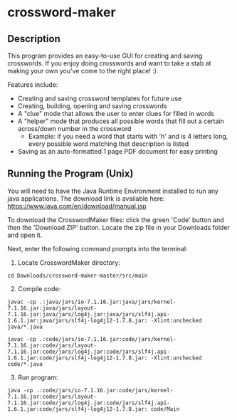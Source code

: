 # crossword-maker

## Description

This program provides an easy-to-use GUI for creating and saving crosswords. If you enjoy doing crosswords and want to take a stab at making your own you've come to the right place! :)

Features include:
* Creating and saving crossword templates for future use
* Creating, building, opening and saving crosswords
* A "clue" mode that allows the user to enter clues for filled in words
* A "helper" mode that produces all possible words that fill out a certain across/down number in the crossword
  * Example: if you need a word that starts with 'h' and is 4 letters long, every possible word matching that description is listed
* Saving as an auto-formatted 1 page PDF document for easy printing

## Running the Program (Unix)

You will need to have the Java Runtime Environment installed to run any java applications.
The download link is available here: https://www.java.com/en/download/manual.jsp

To download the CrosswordMaker files: click the green 'Code' button and then the 'Download ZIP' button.
Locate the zip file in your Downloads folder and open it.

Next, enter the following command prompts into the terminal:

1. Locate CrosswordMaker directory: 

```
cd Downloads/crossword-maker-master/src/main
```

2. Compile code: 

```
javac -cp .:java/jars/io-7.1.16.jar:java/jars/kernel-7.1.16.jar:java/jars/layout-7.1.16.jar:java/jars/log4j.jar:java/jars/slf4j.api-1.6.1.jar:java/jars/slf4j-log4j12-1.7.8.jar: -Xlint:unchecked java/*.java
```

```
javac -cp .:code/jars/io-7.1.16.jar:code/jars/kernel-7.1.16.jar:code/jars/layout-7.1.16.jar:code/jars/log4j.jar:code/jars/slf4j.api-1.6.1.jar:code/jars/slf4j-log4j12-1.7.8.jar: -Xlint:unchecked code/*.java
```
   
3. Run program: 

```
java -cp .:code/jars/io-7.1.16.jar:code/jars/kernel-7.1.16.jar:code/jars/layout-7.1.16.jar:code/jars/log4j.jar:code/jars/slf4j.api-1.6.1.jar:code/jars/slf4j-log4j12-1.7.8.jar: code/Main
```
